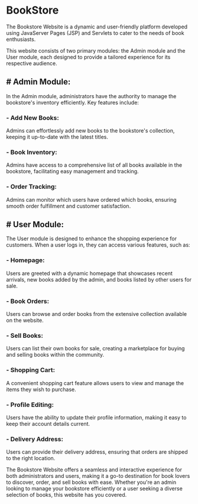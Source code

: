
# BookStore

The Bookstore Website is a dynamic and user-friendly platform developed using JavaServer Pages (JSP) and Servlets to cater to the needs of book enthusiasts. 

This website consists of two primary modules: the Admin module and the User module, each designed to provide a tailored experience for its respective audience.

## # Admin Module:
In the Admin module, administrators have the authority to manage the bookstore's inventory efficiently. Key features include:

### - Add New Books: 
Admins can effortlessly add new books to the bookstore's collection, keeping it up-to-date with the latest titles.

### - Book Inventory: 
Admins have access to a comprehensive list of all books available in the bookstore, facilitating easy management and tracking.

### - Order Tracking: 
Admins can monitor which users have ordered which books, ensuring smooth order fulfillment and customer satisfaction.

## # User Module:
The User module is designed to enhance the shopping experience for customers. When a user logs in, they can access various features, such as:

### - Homepage: 
Users are greeted with a dynamic homepage that showcases recent arrivals, new books added by the admin, and books listed by other users for sale.

### - Book Orders: 
Users can browse and order books from the extensive collection available on the website.

### - Sell Books: 
Users can list their own books for sale, creating a marketplace for buying and selling books within the community.

### - Shopping Cart: 
A convenient shopping cart feature allows users to view and manage the items they wish to purchase.

### - Profile Editing: 
Users have the ability to update their profile information, making it easy to keep their account details current.

### - Delivery Address: 
Users can provide their delivery address, ensuring that orders are shipped to the right location.

The Bookstore Website offers a seamless and interactive experience for both administrators and users, making it a go-to destination for book lovers to discover, order, and sell books with ease. Whether you're an admin looking to manage your bookstore efficiently or a user seeking a diverse selection of books, this website has you covered.


    
